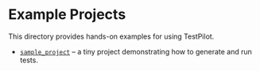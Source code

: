 # Example Projects

This directory provides hands-on examples for using TestPilot.

- [`sample_project`](./sample_project/) – a tiny project demonstrating how to generate and run tests.
